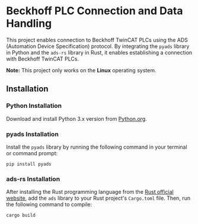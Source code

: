 # Beckhoff PLC Connection and Data Handling

This project enables connection to Beckhoff TwinCAT PLCs using the ADS (Automation Device Specification) protocol. By integrating the `pyads` library in Python and the `ads-rs` library in Rust, it enables establishing a connection with Beckhoff TwinCAT PLCs.

**Note:** This project only works on the **Linux** operating system.

## Installation

### Python Installation

Download and install Python 3.x version from [Python.org](https://www.python.org/).

### pyads Installation

Install the `pyads` library by running the following command in your terminal or command prompt:

```shell
pip install pyads
```

### ads-rs Installation

After installing the Rust programming language from the [Rust official website](https://www.rust-lang.org/), add the `ads` library to your Rust project's `Cargo.toml` file. Then, run the following command to compile:

```shell
cargo build
```

